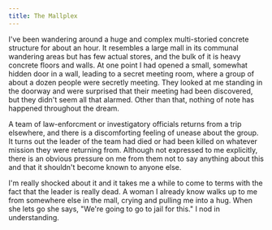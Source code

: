 ```yaml
---
title: The Mallplex
---
```


I've been wandering around a huge and complex multi-storied concrete structure for about an hour.  It resembles a large mall in its communal wandering areas but has few actual stores, and the bulk of it is heavy concrete floors and walls.  At one point I had opened a small, somewhat hidden door in a wall, leading to a secret meeting room, where a group of about a dozen people were secretly meeting.  They looked at me standing in the doorway and were surprised that their meeting had been discovered, but they didn't seem all that alarmed.  Other than that, nothing of note has happened throughout the dream.

A team of law-enforcment or investigatory officials returns from a trip elsewhere, and there is a discomforting feeling of unease about the group.  It turns out the leader of the team had died or had been killed on whatever mission they were returning from.  Although not expressed to me explicitly, there is an obvious pressure on me from them not to say anything about this and that it shouldn't become known to anyone else.

I'm really shocked about it and it takes me a while to come to terms with the fact that the leader is really dead.  A woman I already know walks up to me from somewhere else in the mall, crying and pulling me into a hug.  When she lets go she says, "We're going to go to jail for this."  I nod in understanding.

